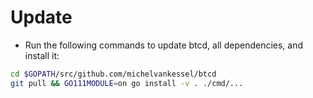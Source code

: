 # Update

* Run the following commands to update btcd, all dependencies, and install it:

```bash
cd $GOPATH/src/github.com/michelvankessel/btcd
git pull && GO111MODULE=on go install -v . ./cmd/...
```

